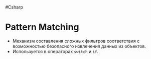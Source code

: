 #Csharp 

# Pattern Matching

- Механизм составления сложных фильтров соответствия с возможностью безопасного извлечения данных из объектов.
- Используется в операторах `switch` и `if`.
